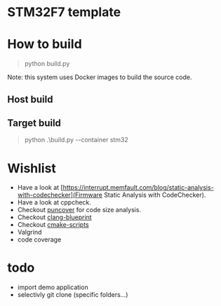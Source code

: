 # STM32F7 template


# How to build

> python build.py

Note: this system uses Docker images to build the source code.

## Host build

## Target build

> python .\build.py --container stm32




# Wishlist

* Have a look at [https://interrupt.memfault.com/blog/static-analysis-with-codechecker](Firmware Static Analysis with CodeChecker).
* Have a look at cppcheck.
* Checkout [puncover](https://github.com/HBehrens/puncover) for code size analysis.
* Checkout [clang-blueprint](https://github.com/johnthagen/clang-blueprint)
* Checkout [cmake-scripts](https://github.com/StableCoder/cmake-scripts)
* Valgrind
* code coverage

# todo

* import demo application
* selectivly git clone (specific folders...)
